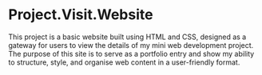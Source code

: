 # Project.Visit.Website
This project is a basic website built using HTML and CSS, designed as a gateway for users to view the details of my mini web development project. The purpose of this site is to serve as a portfolio entry and show my ability to structure, style, and organise web content in a user-friendly format.
